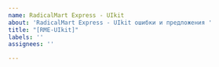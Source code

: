 ```yaml
---
name: RadicalMart Express - UIkit
about: 'RadicalMart Express - UIkit ошибки и предложения '
title: "[RME-UIkit]"
labels: ''
assignees: ''

---
```



